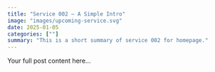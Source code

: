 ```yaml
---
title: "Service 002 — A Simple Intro"
image: "images/upcoming-service.svg"
date: 2025-01-05
categories: [""]
summary: "This is a short summary of service 002 for homepage."
---
```


Your full post content here...
